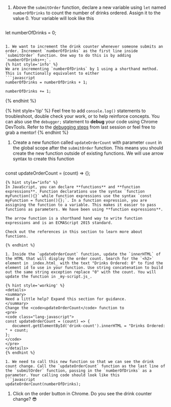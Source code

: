 1. Above the `submitOrder` function, declare a new variable using `let` named `numberOfDrinks` to count the number of drinks ordered. Assign it to the value 0. Your variable will look like this
   ```javascript
 let numberOfDrinks = 0;
   ```

1. We want to increment the drink counter whenever someone submits an order. Increment `numberOfDrinks` as the first line inside `submitOrder` function. One way to do this is by adding `numberOfDrinks++;`.
   {% hint style='info' %}
We are incrementing `numberOfDrinks` by 1 using a shorthand method. This is functionally equivalent to either 
```javascript
numberOfDrinks = numberOfDrinks + 1;

numberOfDrinks += 1;
```
  {% endhint %}   

   {% hint style='tip' %}
Feel free to add `console.log()` statements to troubleshoot, double check your work, or to help reinforce concepts. You can also use the `debugger;` statement to **debug** your code using Chrome DevTools. Refer to the [debugging steps](https://codingandcocktailskc.gitbooks.io/session-6-programming-fundamentals-101-jquery-js/content/ws2-functions/#conditional) from last session or feel free to grab a mentor!
   {% endhint %}

1. Create a new function called `updateOrderCount` with parameter `count` in the global scope after the `submitOrder` function. This means you should create the new function outside of existing functions. We will use arrow syntax to create this function
   ```javascript
const updateOrderCount = (count) => {};
   ```
   {% hint style="info" %}
In JavaScript, you can declare **functions** and **function expressions**. Function declarations use the syntax `function myFunction(){}` while function expressions use the syntax `const myFunction = function(){};`. In a function expression, you are assigning the function to a variable. This makes it easier to pass functions as parameters. We have been using **function expressions**.

The arrow function is a shorthand hand way to write function expressions and is an ECMAScript 2015 standard.

Check out the references in this section to learn more about functions.

   {% endhint %}

1. Inside the `updateOrderCount` function, update the `innerHTML` of the HTML that will display the order count. Search for the `<h2>` element in _index.html_ with the text "Drinks Ordered: 0" to find the element id to use in your function. Use string concatenation to build out the same string exception replace "0" with the count. You will update the function in _my-script.js_.

   {% hint style='working' %}
<details>
<summary>
Need a little help? Expand this section for guidance. 
</summary> 
Change the <code>updateOrderCount</code> function to
<pre>
<code class="lang-javascript">
const updateOrderCount = (count) => {
      document.getElementById('drink-count').innerHTML = "Drinks Ordered: " + count;
};
</code>
</pre>
</details>
   {% endhint %}

1. We need to call this new function so that we can see the drink count change. Call the `updateOrderCount` function as the last line of the `submitOrder` function, passing in the `numberOfDrinks` as a parameter. Your calling code should look like this
   ```javascript
updateOrderCount(numberOfDrinks);
   ```

1. Click on the order button in Chrome. Do you see the drink counter change? 😎

   